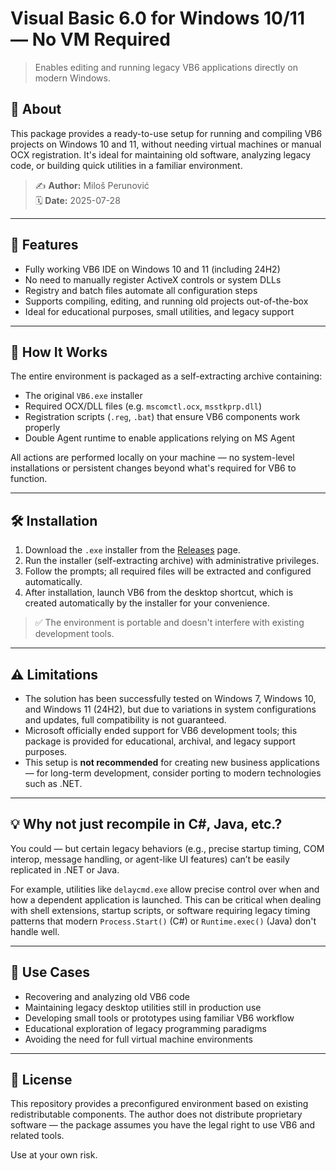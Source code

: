 # Visual Basic 6.0 for Windows 10/11 — No VM Required

> Enables editing and running legacy VB6 applications directly on modern Windows.

## 🧩 About

This package provides a ready-to-use setup for running and compiling VB6 projects on Windows 10 and 11, without needing virtual machines or manual OCX registration. It's ideal for maintaining old software, analyzing legacy code, or building quick utilities in a familiar environment.

> ✍️ **Author:** Miloš Perunović  
> 🗓️ **Date:** 2025-07-28

---

## 🚀 Features

- Fully working VB6 IDE on Windows 10 and 11 (including 24H2)
- No need to manually register ActiveX controls or system DLLs
- Registry and batch files automate all configuration steps
- Supports compiling, editing, and running old projects out-of-the-box
- Ideal for educational purposes, small utilities, and legacy support

---

## 📂 How It Works

The entire environment is packaged as a self-extracting archive containing:

- The original `VB6.exe` installer
- Required OCX/DLL files (e.g. `mscomctl.ocx`, `msstkprp.dll`)
- Registration scripts (`.reg`, `.bat`) that ensure VB6 components work properly
- Double Agent runtime to enable applications relying on MS Agent

All actions are performed locally on your machine — no system-level installations or persistent changes beyond what's required for VB6 to function.

---

## 🛠️ Installation

1. Download the `.exe` installer from the [Releases]([https://github.com/your-user/VB6IDE-for-Win11/releases](https://github.com/milos-p-lab/VB6-on-Windows-11/releases/)) page.
2. Run the installer (self-extracting archive) with administrative privileges.
3. Follow the prompts; all required files will be extracted and configured automatically.
4. After installation, launch VB6 from the desktop shortcut, which is created automatically by the installer for your convenience.

> ✅ The environment is portable and doesn't interfere with existing development tools.

---

## ⚠️ Limitations

- The solution has been successfully tested on Windows 7, Windows 10, and Windows 11 (24H2), but due to variations in system configurations and updates, full compatibility is not guaranteed.
- Microsoft officially ended support for VB6 development tools; this package is provided for educational, archival, and legacy support purposes.
- This setup is **not recommended** for creating new business applications — for long-term development, consider porting to modern technologies such as .NET.

---

## 💡 Why not just recompile in C#, Java, etc.?

You could — but certain legacy behaviors (e.g., precise startup timing, COM interop, message handling, or agent-like UI features) can’t be easily replicated in .NET or Java.

For example, utilities like `delaycmd.exe` allow precise control over when and how a dependent application is launched. This can be critical when dealing with shell extensions, startup scripts, or software requiring legacy timing patterns that modern `Process.Start()` (C#) or `Runtime.exec()` (Java) don't handle well.

---

## 🧳 Use Cases

- Recovering and analyzing old VB6 code
- Maintaining legacy desktop utilities still in production use
- Developing small tools or prototypes using familiar VB6 workflow
- Educational exploration of legacy programming paradigms
- Avoiding the need for full virtual machine environments

---

## 📃 License

This repository provides a preconfigured environment based on existing redistributable components. The author does not distribute proprietary software — the package assumes you have the legal right to use VB6 and related tools.

Use at your own risk.
